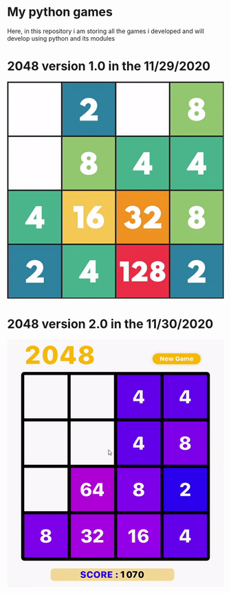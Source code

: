 # My python games
 Here, in this repository i am storing all the games i developed and will develop using python and its modules
# 2048 version 1.0 in the 11/29/2020
![](https://github.com/MahmoudFettal/My-python-games/blob/main/2048/gifs/2048_V1.gif)
# 2048 version 2.0 in the 11/30/2020
![](https://github.com/MahmoudFettal/My-python-games/blob/main/2048/gifs/2048_V2.gif)
